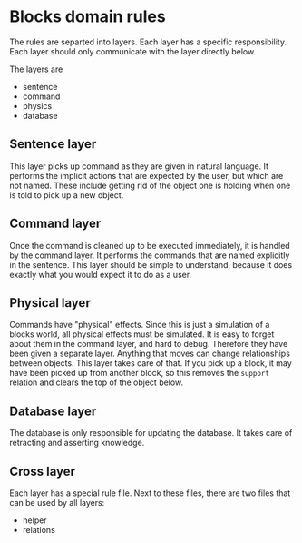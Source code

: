 # Blocks domain rules

The rules are separted into layers. Each layer has a specific responsibility. Each layer should only communicate with the layer directly below.

The layers are

- sentence
- command
- physics
- database

## Sentence layer

This layer picks up command as they are given in natural language. It performs the implicit actions that are expected by the user, but which are not named. These include getting rid of the object one is holding when one is told to pick up a new object. 

## Command layer

Once the command is cleaned up to be executed immediately, it is handled by the command layer. It performs the commands that are named explicitly in the sentence. This layer should be simple to understand, because it does exactly what you would expect it to do as a user.

## Physical layer

Commands have "physical" effects. Since this is just a simulation of a blocks world, all physical effects must be simulated. It is easy to forget about them in the command layer, and hard to debug. Therefore they have been given a separate layer. Anything that moves can change relationships between objects. This layer takes care of that. If you pick up a block, it may have been picked up from another block, so this removes the `support` relation and clears the top of the object below.

## Database layer

The database is only responsible for updating the database. It takes care of retracting and asserting knowledge.

## Cross layer

Each layer has a special rule file. Next to these files, there are two files that can be used by all layers:

- helper
- relations

